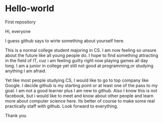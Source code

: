 # Hello-world
First repository

Hi, everyone

I guess github says to wirte something about yourself here.

This is a normal college student majoring in CS. I am now feeling so unsure about the future like all young people do.
I hope to find something attracting in the field of IT, cuz i am feeling guilty right now playing games all day long. I am a junior in college yet still not good at programming,or studying anything I am afraid. 

Yet like most people studying CS, I would like to go to top company like Google. I decide github is my starting point or at least one of the pass to my goal. I am not a good learner plus I am new to github. Also I know this is not facebook, but i would like to meet and know about other people and learn more about computer science here. Its better of course to make some real practically staff with github. Look forward to everything.

Thank you

